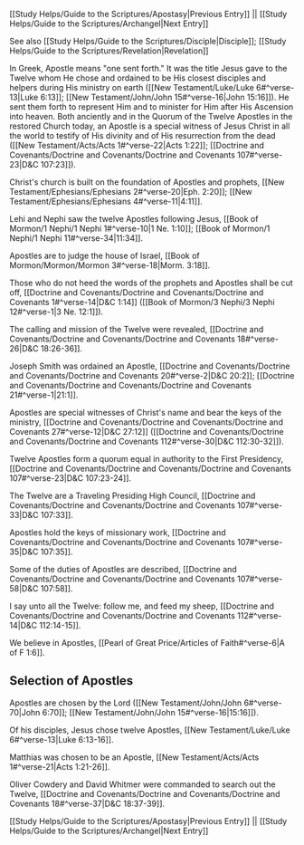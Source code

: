 [[Study Helps/Guide to the Scriptures/Apostasy|Previous Entry]]  ||  [[Study Helps/Guide to the Scriptures/Archangel|Next Entry]]

 See also [[Study Helps/Guide to the Scriptures/Disciple|Disciple]]; [[Study Helps/Guide to the Scriptures/Revelation|Revelation]]

 In Greek, Apostle means "one sent forth." It was the title Jesus gave to the Twelve whom He chose and ordained to be His closest disciples and helpers during His ministry on earth ([[New Testament/Luke/Luke 6#^verse-13|Luke 6:13]]; [[New Testament/John/John 15#^verse-16|John 15:16]]). He sent them forth to represent Him and to minister for Him after His Ascension into heaven. Both anciently and in the Quorum of the Twelve Apostles in the restored Church today, an Apostle is a special witness of Jesus Christ in all the world to testify of His divinity and of His resurrection from the dead ([[New Testament/Acts/Acts 1#^verse-22|Acts 1:22]]; [[Doctrine and Covenants/Doctrine and Covenants/Doctrine and Covenants 107#^verse-23|D&C 107:23]]).

 Christ's church is built on the foundation of Apostles and prophets, [[New Testament/Ephesians/Ephesians 2#^verse-20|Eph. 2:20]]; [[New Testament/Ephesians/Ephesians 4#^verse-11|4:11]].

 Lehi and Nephi saw the twelve Apostles following Jesus, [[Book of Mormon/1 Nephi/1 Nephi 1#^verse-10|1 Ne. 1:10]]; [[Book of Mormon/1 Nephi/1 Nephi 11#^verse-34|11:34]].

 Apostles are to judge the house of Israel, [[Book of Mormon/Mormon/Mormon 3#^verse-18|Morm. 3:18]].

 Those who do not heed the words of the prophets and Apostles shall be cut off, [[Doctrine and Covenants/Doctrine and Covenants/Doctrine and Covenants 1#^verse-14|D&C 1:14]] ([[Book of Mormon/3 Nephi/3 Nephi 12#^verse-1|3 Ne. 12:1]]).

 The calling and mission of the Twelve were revealed, [[Doctrine and Covenants/Doctrine and Covenants/Doctrine and Covenants 18#^verse-26|D&C 18:26-36]].

 Joseph Smith was ordained an Apostle, [[Doctrine and Covenants/Doctrine and Covenants/Doctrine and Covenants 20#^verse-2|D&C 20:2]]; [[Doctrine and Covenants/Doctrine and Covenants/Doctrine and Covenants 21#^verse-1|21:1]].

 Apostles are special witnesses of Christ's name and bear the keys of the ministry, [[Doctrine and Covenants/Doctrine and Covenants/Doctrine and Covenants 27#^verse-12|D&C 27:12]] ([[Doctrine and Covenants/Doctrine and Covenants/Doctrine and Covenants 112#^verse-30|D&C 112:30-32]]).

 Twelve Apostles form a quorum equal in authority to the First Presidency, [[Doctrine and Covenants/Doctrine and Covenants/Doctrine and Covenants 107#^verse-23|D&C 107:23-24]].

 The Twelve are a Traveling Presiding High Council, [[Doctrine and Covenants/Doctrine and Covenants/Doctrine and Covenants 107#^verse-33|D&C 107:33]].

 Apostles hold the keys of missionary work, [[Doctrine and Covenants/Doctrine and Covenants/Doctrine and Covenants 107#^verse-35|D&C 107:35]].

 Some of the duties of Apostles are described, [[Doctrine and Covenants/Doctrine and Covenants/Doctrine and Covenants 107#^verse-58|D&C 107:58]].

 I say unto all the Twelve: follow me, and feed my sheep, [[Doctrine and Covenants/Doctrine and Covenants/Doctrine and Covenants 112#^verse-14|D&C 112:14-15]].

 We believe in Apostles, [[Pearl of Great Price/Articles of Faith#^verse-6|A of F 1:6]].

## Selection of Apostles

 Apostles are chosen by the Lord ([[New Testament/John/John 6#^verse-70|John 6:70]]; [[New Testament/John/John 15#^verse-16|15:16]]).

 Of his disciples, Jesus chose twelve Apostles, [[New Testament/Luke/Luke 6#^verse-13|Luke 6:13-16]].

 Matthias was chosen to be an Apostle, [[New Testament/Acts/Acts 1#^verse-21|Acts 1:21-26]].

 Oliver Cowdery and David Whitmer were commanded to search out the Twelve, [[Doctrine and Covenants/Doctrine and Covenants/Doctrine and Covenants 18#^verse-37|D&C 18:37-39]].

[[Study Helps/Guide to the Scriptures/Apostasy|Previous Entry]]  ||  [[Study Helps/Guide to the Scriptures/Archangel|Next Entry]]